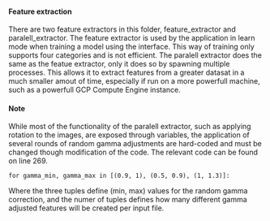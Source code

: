#### Feature extraction
There are two feature extractors in this folder, feature_extractor and paralell_extractor. The feature 
extractor is used by the application in learn mode when training a model using the interface. This way of training only supports four 
categories and is not efficient. The paralell extractor does the same as the featue extractor, only it does so by spawning multiple 
processes. This allows it to extract features from a greater datasat in a much smaller amout of time, especially if run on 
a more powerfull machine, such as a powerfull GCP Compute Engine instance. 

#### Note
While most of the functionality of the paralell extractor, such as applying rotation to the images, are exposed through variables, 
the application of several rounds of random gamma adjustments are hard-coded and must be changed though modification of the code.
The relevant code can be found on line 269. 
```
for gamma_min, gamma_max in [(0.9, 1), (0.5, 0.9), (1, 1.3)]:
```
Where the three tuples define (min, max) values for the random gamma correction, and the numer of tuples defines how many different 
gamma adjusted features will be created per input file. 
